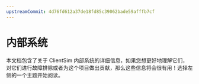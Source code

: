```yaml
---
upstreamCommit: 4d76fd612a37de18fd85c39062bade59afffb7cf
---
```


# 内部系统

本文档包含了关于 ClientSim 内部系统的详细信息，如果您想更好地理解它们，对它们进行故障排除或者为这个项目做出贡献，那么这些信息将会很有用！选择左侧的一个主题开始阅读。